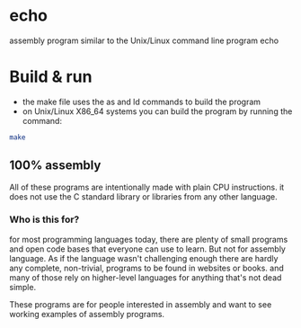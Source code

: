 # echo
assembly program similar to the Unix/Linux command line program echo

# Build & run 
- the make file uses the as and ld commands to build the program
- on Unix/Linux X86_64 systems you can build the program by running the command:
```sh
make
```

## 100% assembly 
All of these programs are intentionally made with plain CPU instructions.
it does not use the C standard library or libraries from any other language.

### Who is this for?
for most programming languages today, there are plenty of small programs and open code bases that everyone can use to learn. But not for assembly language. As if the language wasn't challenging enough there are hardly any complete, non-trivial, programs to be found in websites or books. and many of those rely on higher-level languages for anything that's not dead simple.

These programs are for people interested in assembly and want to see working examples of assembly programs.
